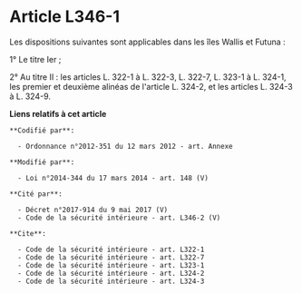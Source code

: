 # Article L346-1

Les dispositions suivantes sont applicables dans les îles Wallis et Futuna : 

1° Le titre Ier ; 

2° Au titre II : les articles L. 322-1 à L. 322-3, L. 322-7, L. 323-1 à L. 324-1, les premier et deuxième alinéas de
l'article L. 324-2, et les articles L. 324-3 à L. 324-9.

**Liens relatifs à cet article**

	**Codifié par**:

	  - Ordonnance n°2012-351 du 12 mars 2012 - art. Annexe

	**Modifié par**:

	  - Loi n°2014-344 du 17 mars 2014 - art. 148 (V)

	**Cité par**:

	  - Décret n°2017-914 du 9 mai 2017 (V)
	  - Code de la sécurité intérieure - art. L346-2 (V)

	**Cite**:

	  - Code de la sécurité intérieure - art. L322-1
	  - Code de la sécurité intérieure - art. L322-7
	  - Code de la sécurité intérieure - art. L323-1
	  - Code de la sécurité intérieure - art. L324-2
	  - Code de la sécurité intérieure - art. L324-3
